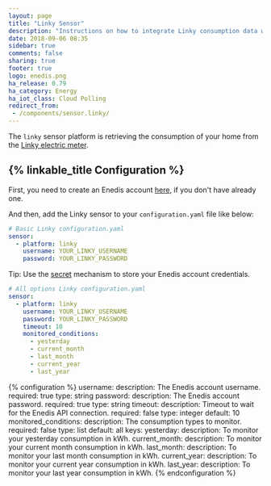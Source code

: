 ```yaml
---
layout: page
title: "Linky Sensor"
description: "Instructions on how to integrate Linky consumption data within Home Assistant."
date: 2018-09-06 08:35
sidebar: true
comments: false
sharing: true
footer: true
logo: enedis.png
ha_release: 0.79
ha_category: Energy
ha_iot_class: Cloud Polling
redirect_from:
 - /components/sensor.linky/
---
```


The `linky` sensor platform is retrieving the consumption of your home from the [Linky electric meter](https://www.enedis.fr/linky-compteur-communicant).

## {% linkable_title Configuration %}

First, you need to create an Enedis account [here](https://espace-client-connexion.enedis.fr/auth/UI/Login?realm=particuliers), if you don't have already one.

And then, add the Linky sensor to your `configuration.yaml` file like below:

```yaml
# Basic Linky configuration.yaml
sensor:
  - platform: linky
    username: YOUR_LINKY_USERNAME
    password: YOUR_LINKY_PASSWORD
```

Tip: Use the [secret](https://www.home-assistant.io/docs/configuration/secrets/) mechanism to store your Enedis account credentials.

```yaml
# All options Linky configuration.yaml
sensor:
  - platform: linky
    username: YOUR_LINKY_USERNAME
    password: YOUR_LINKY_PASSWORD
    timeout: 10
    monitored_conditions:
      - yesterday
      - current_month
      - last_month
      - current_year
      - last_year
```

{% configuration %}
username:
  description: The Enedis account username.
  required: true
  type: string
password:
  description: The Enedis account password.
  required: true
  type: string
timeout:
  description: Timeout to wait for the Enedis API connection.
  required: false
  type: integer
  default: 10
monitored_conditions:
  description: The consumption types to monitor.
  required: false
  type: list
  default: all
  keys:
    yesterday:
      description: To monitor your yesterday consumption in kWh.
    current_month:
      description: To monitor your current month consumption in kWh.
    last_month:
      description: To monitor your last month consumption in kWh.
    current_year:
      description: To monitor your current year consumption in kWh.
    last_year:
      description: To monitor your last year consumption in kWh.
{% endconfiguration %}

